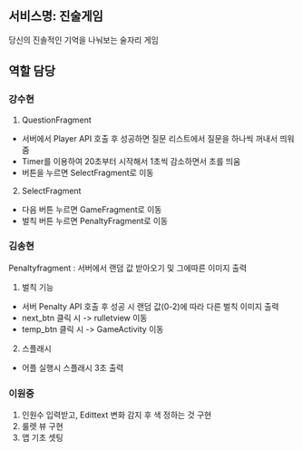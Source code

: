 ﻿## 서비스명: 진술게임
당신의 진솔적인 기억을 나눠보는 술자리 게임

## 역할 담당
### 강수현
1. QuestionFragment
  - 서버에서 Player API 호출 후 성공하면 질문 리스트에서 질문을
     하나씩 꺼내서 띄워줌
  - Timer를 이용하여 20초부터 시작해서 1초씩 감소하면서 초를 띄움
  - 버튼을 누르면 SelectFragment로 이동
2. SelectFragment
  - 다음 버튼 누르면 GameFragment로 이동
  - 벌칙 버튼 누르면 PenaltyFragment로 이동


### 김송현

Penaltyfragment : 서버에서 랜덤 값 받아오기 및 그에따른 이미지 출력
1. 벌칙 기능
- 서버 Penalty API 호출 후 성공 시 랜덤 값(0-2)에 따라 다른 벌칙 이미지 출력
- next_btn 클릭 시 -> rulletview 이동
- temp_btn 클릭 시 -> GameActivity 이동

2. 스플래시
- 어플 실행시 스플래시 3초 출력


### 이원중
1. 인원수 입력받고, Edittext 변화 감지 후 색 정하는 것 구현
2. 룰렛 뷰 구현
3. 앱 기초 셋팅

